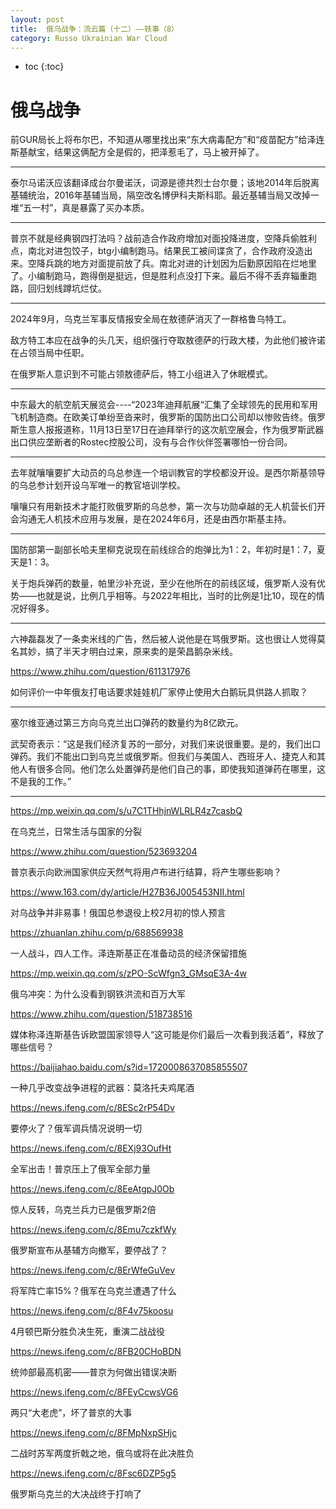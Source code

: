 ```yaml
---
layout: post
title:  俄乌战争：流云篇（十二）——轶事（8）
category: Russo Ukrainian War Cloud
---
```


* toc
{:toc}

# 俄乌战争

前GUR局长上将布尔巴，不知道从哪里找出来“东大病毒配方”和“疫苗配方”给泽连斯基献宝，结果这俩配方全是假的，把泽惹毛了，马上被开掉了。

---

泰尔马诺沃应该翻译成台尔曼诺沃，词源是德共烈士台尔曼；该地2014年后脱离基辅统治，2016年基辅当局，隔空改名博伊科夫斯科耶。最近基辅当局又改掉一堆“五一村”，真是暴露了买办本质。

---

普京不就是经典钢四打法吗？战前造合作政府增加对面投降进度，空降兵偷胜利点，南北对进包饺子，btg小编制跑马。结果民工被间谍贪了，合作政府没造出来。空降兵跳的地方对面提前放了兵。南北对进的计划因为后勤原因陷在烂地里了。小编制跑马，跑得倒是挺远，但是胜利点没打下来。最后不得不丢弃辎重跑路，回归划线蹲坑烂仗。

---

2024年9月，乌克兰军事反情报安全局在敖德萨消灭了一群格鲁乌特工。

敌方特工本应在战争的头几天，组织强行夺取敖德萨的行政大楼，为此他们被许诺在占领当局中任职。

在俄罗斯人意识到不可能占领敖德萨后，特工小组进入了休眠模式。

---

中东最大的航空航天展览会----“2023年迪拜航展“汇集了全球领先的民用和军用飞机制造商。在欧美订单纷至沓来时，俄罗斯的国防出口公司却以惨败告终。俄罗斯生意人报报道称，11月13日至17日在迪拜举行的这次航空展会，作为俄罗斯武器出口供应垄断者的Rostec控股公司，没有与合作伙伴签署哪怕一份合同。

---

去年就嚷嚷要扩大动员的乌总参连一个培训教官的学校都没开设。是西尔斯基领导的乌总参计划开设乌军唯一的教官培训学校。

嚷嚷只有用新技术才能打败俄罗斯的乌总参，第一次与功勋卓越的无人机营长们开会沟通无人机技术应用与发展，是在2024年6月，还是由西尔斯基主持。

---

国防部第一副部长哈夫里柳克说现在前线综合的炮弹比为1：2，年初时是1：7，夏天是1：3。

关于炮兵弹药的数量，帕里沙补充说，至少在他所在的前线区域，俄罗斯人没有优势——也就是说，比例几乎相等。与2022年相比，当时的比例是1比10，现在的情况好得多。

---

六神磊磊发了一条卖米线的广告，然后被人说他是在骂俄罗斯。这也很让人觉得莫名其妙，搞了半天才明白过来，原来卖的是荣昌鹅杂米线。

https://www.zhihu.com/question/611317976

如何评价一中年俄友打电话要求娃娃机厂家停止使用大白鹅玩具供路人抓取？

---

塞尔维亚通过第三方向乌克兰出口弹药的数量约为8亿欧元。

武契奇表示：“这是我们经济复苏的一部分，对我们来说很重要。是的，我们出口弹药。我们不能出口到乌克兰或俄罗斯。但我们与美国人、西班牙人、捷克人和其他人有很多合同。他们怎么处置弹药是他们自己的事，即使我知道弹药在哪里，这不是我的工作。”

---

https://mp.weixin.qq.com/s/u7C1THhjnWLRLR4z7casbQ

在乌克兰，日常生活与国家的分裂

https://www.zhihu.com/question/523693204

普京表示向欧洲国家供应天然气将用卢布进行结算，将产生哪些影响？

https://www.163.com/dy/article/H27B36J005453NII.html

对乌战争并非易事！俄国总参退役上校2月初的惊人预言

https://zhuanlan.zhihu.com/p/688569938

一人战斗，四人工作。泽连斯基正在准备动员的经济保留措施

https://mp.weixin.qq.com/s/zPO-ScWfgn3_GMsqE3A-4w

俄乌冲突：为什么没看到钢铁洪流和百万大军

https://www.zhihu.com/question/518738516

媒体称泽连斯基告诉欧盟国家领导人“这可能是你们最后一次看到我活着”，释放了哪些信号？

https://baijiahao.baidu.com/s?id=1720008637085855507

一种几乎改变战争进程的武器：莫洛托夫鸡尾酒

https://news.ifeng.com/c/8ESc2rP54Dv

要停火了？俄军调兵情况说明一切

https://news.ifeng.com/c/8EXj93OufHt

全军出击！普京压上了俄军全部力量

https://news.ifeng.com/c/8EeAtgpJ0Ob

惊人反转，乌克兰兵力已是俄罗斯2倍

https://news.ifeng.com/c/8Emu7czkfWy

俄罗斯宣布从基辅方向撤军，要停战了？

https://news.ifeng.com/c/8ErWfeGuVev

将军阵亡率15%？俄军在乌克兰遭遇了什么

https://news.ifeng.com/c/8F4v75koosu

4月顿巴斯分胜负决生死，重演二战战役

https://news.ifeng.com/c/8FB20CHoBDN

统帅部最高机密——普京为何做出错误决断

https://news.ifeng.com/c/8FEyCcwsVG6

两只“大老虎”，坏了普京的大事

https://news.ifeng.com/c/8FMpNxpSHjc

二战时苏军两度折戟之地，俄乌或将在此决胜负

https://news.ifeng.com/c/8Fsc6DZP5g5

俄罗斯乌克兰的大决战终于打响了
